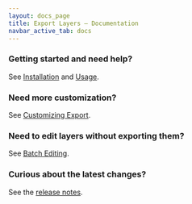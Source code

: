 ```yaml
---
layout: docs_page
title: Export Layers – Documentation
navbar_active_tab: docs
---
```


### Getting started and need help?

See [Installation](Installation.html) and [Usage](Usage.html).


### Need more customization?

See [Customizing Export](Customizing-Export.html).


### Need to edit layers without exporting them?

See [Batch Editing](Batch-Editing.html).


### Curious about the latest changes?

See the [release notes](CHANGELOG.html).
